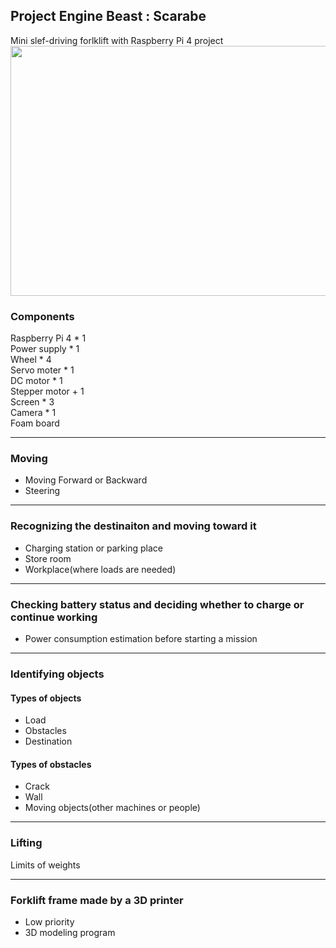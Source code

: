 ## Project Engine Beast : Scarabe
Mini slef-driving forlklift with Raspberry Pi 4 project  
<img src="https://github.com/user-attachments/assets/-](https://github.com/user-attachments/assets/82ddc067-4ce6-4fbc-92a6-cabd09e720dd)" width="600" height="400"/>


### Components
Raspberry Pi 4 * 1  
Power supply * 1  
Wheel * 4  
Servo moter * 1  
DC motor * 1  
Stepper motor + 1  
Screen * 3  
Camera * 1  
Foam board  

---
### Moving
- Moving Forward or Backward
- Steering

---
### Recognizing the destinaiton and moving toward it
- Charging station or parking place
- Store room
- Workplace(where loads are needed)

---
### Checking battery status and deciding whether to charge or continue working
- Power consumption estimation before starting a mission
 
---
### Identifying objects
#### Types of objects
- Load
- Obstacles
- Destination

#### Types of obstacles
- Crack
- Wall
- Moving objects(other machines or people)

---
### Lifting
Limits of weights

---
### Forklift frame made by a 3D printer
- Low priority
- 3D modeling program
